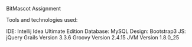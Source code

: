 BitMascot Assignment

Tools and technologies used:

IDE: Intellij Idea Ultimate Edition 
Database: MySQL 
Design: Bootstrap3 
JS: jQuery 
Grails Version 3.3.6 
Groovy Version 2.4.15 
JVM Version 1.8.0_25

